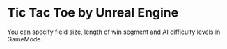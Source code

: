 ﻿# Tic Tac Toe by Unreal Engine

You can specify field size, length of win segment and AI difficulty levels in GameMode.
